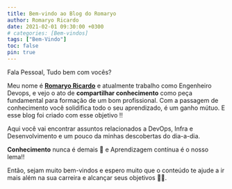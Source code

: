 ```yaml
---
title: Bem-vindo ao Blog do Romaryo
author: Romaryo Ricardo
date: 2021-02-01 09:30:00 +0300
# categories: [Bem-vindos]
tags: ["Bem-Vindo"]
toc: false
pin: true
---
```


Fala Pessoal, Tudo bem com vocês? 

Meu nome é [**Romaryo Ricardo**](/tabs/about/) e atualmente trabalho como Engenheiro Devops, e vejo o ato de **compartilhar conhecimento** como peça fundamental para formação de um bom profissional.
Com a passagem de conhecimento você solidifica todo o seu aprendizado, é um ganho mútuo. E esse blog foi criado com esse objetivo !!


Aqui você vai encontrar assuntos relacionados a DevOps, Infra e Desenvolvimento e um pouco da minhas descobertas do dia-a-dia.

**Conhecimento** nunca é demais 🙂 e Aprendizagem contínua é o nosso lema!!

Então, sejam muito bem-vindos e espero muito que o conteúdo te ajude a ir mais além na sua carreira e alcançar seus objetivos 🚀🚀.

